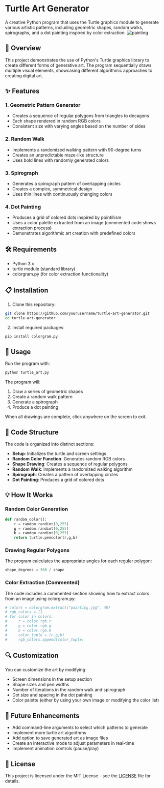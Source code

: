 # Turtle Art Generator

A creative Python program that uses the Turtle graphics module to generate various artistic patterns, including geometric shapes, random walks, spirographs, and a dot painting inspired by color extraction.
![painting](https://github.com/user-attachments/assets/17a22e18-6958-41d6-b47b-1cfc3a7a7d7a)

## 🎨 Overview

This project demonstrates the use of Python's Turtle graphics library to create different forms of generative art. The program sequentially draws multiple visual elements, showcasing different algorithmic approaches to creating digital art.

## ✨ Features

### 1. Geometric Pattern Generator
- Creates a sequence of regular polygons from triangles to decagons
- Each shape rendered in random RGB colors
- Consistent size with varying angles based on the number of sides

### 2. Random Walk
- Implements a randomized walking pattern with 90-degree turns
- Creates an unpredictable maze-like structure
- Uses bold lines with randomly generated colors

### 3. Spirograph
- Generates a spirograph pattern of overlapping circles
- Creates a complex, symmetrical design
- Uses thin lines with continuously changing colors

### 4. Dot Painting
- Produces a grid of colored dots inspired by pointillism
- Uses a color palette extracted from an image (commented code shows extraction process)
- Demonstrates algorithmic art creation with predefined colors

## 🛠️ Requirements

- Python 3.x
- turtle module (standard library)
- colorgram.py (for color extraction functionality)

## 📋 Installation

1. Clone this repository:
```bash
git clone https://github.com/yourusername/turtle-art-generator.git
cd turtle-art-generator
```

2. Install required packages:
```bash 
pip install colorgram.py
```

## 🚀 Usage

Run the program with:
```bash
python turtle_art.py
```

The program will:
1. Draw a series of geometric shapes
2. Create a random walk pattern
3. Generate a spirograph
4. Produce a dot painting

When all drawings are complete, click anywhere on the screen to exit.

## 🧩 Code Structure

The code is organized into distinct sections:

- **Setup**: Initializes the turtle and screen settings
- **Random Color Function**: Generates random RGB colors
- **Shape Drawing**: Creates a sequence of regular polygons
- **Random Walk**: Implements a randomized walking algorithm
- **Spirograph**: Creates a pattern of overlapping circles
- **Dot Painting**: Produces a grid of colored dots

## 💡 How It Works

### Random Color Generation
```python
def random_color():
    r = random.randint(0,255)
    g = random.randint(0,255)
    b = random.randint(0,255)
    return turtle.pencolor(r,g,b)
```

### Drawing Regular Polygons
The program calculates the appropriate angles for each regular polygon:
```python
shape_degrees = 360 / shape
```

### Color Extraction (Commented)
The code includes a commented section showing how to extract colors from an image using colorgram.py:
```python
# colors = colorgram.extract("painting.jpg", 40)
# rgb_colors = []
# for color in colors:
#     r = color.rgb.r
#     g = color.rgb.g
#     b = color.rgb.b
#     color_tuple = (r,g,b)
#     rgb_colors.append(color_tuple)
```

## 🔍 Customization

You can customize the art by modifying:
- Screen dimensions in the setup section
- Shape sizes and pen widths
- Number of iterations in the random walk and spirograph
- Dot size and spacing in the dot painting
- Color palette (either by using your own image or modifying the color list)

## 📝 Future Enhancements

- Add command-line arguments to select which patterns to generate
- Implement more turtle art algorithms
- Add option to save generated art as image files
- Create an interactive mode to adjust parameters in real-time
- Implement animation controls (pause/play)

## 📄 License

This project is licensed under the MIT License - see the [LICENSE](LICENSE) file for details.
